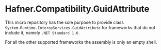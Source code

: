# Hafner.Compatibility.GuidAttribute

This micro repository has the sole purpose to provide class `System.Runtime.InteropServices.GuidAttribute` for frameworks 
that do not include it, namely `.NET Standard 1.0`.

For all the other supported frameworks the assembly is only an empty shell.
